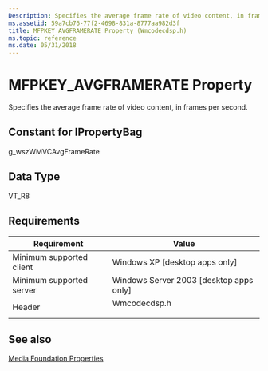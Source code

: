 ```yaml
---
Description: Specifies the average frame rate of video content, in frames per second.
ms.assetid: 59a7cb76-77f2-4698-831a-8777aa982d3f
title: MFPKEY_AVGFRAMERATE Property (Wmcodecdsp.h)
ms.topic: reference
ms.date: 05/31/2018
---
```


# MFPKEY\_AVGFRAMERATE Property

Specifies the average frame rate of video content, in frames per second.

## Constant for IPropertyBag

g\_wszWMVCAvgFrameRate

## Data Type

VT\_R8

## Requirements



| Requirement | Value |
|-------------------------------------|-----------------------------------------------------------------------------------------|
| Minimum supported client<br/> | Windows XP \[desktop apps only\]<br/>                                             |
| Minimum supported server<br/> | Windows Server 2003 \[desktop apps only\]<br/>                                    |
| Header<br/>                   | <dl> <dt>Wmcodecdsp.h</dt> </dl> |



## See also

<dl> <dt>

[Media Foundation Properties](media-foundation-properties.md)
</dt> </dl>

 

 




